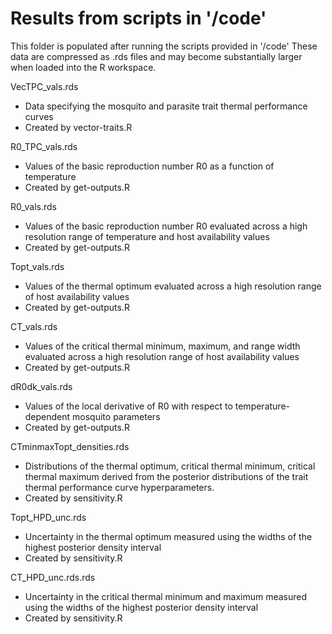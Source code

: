 # Results from scripts in '/code'
This folder is populated after running the scripts provided in '/code'
These data are compressed as .rds files and may become substantially larger when loaded into the R workspace.

VecTPC_vals.rds
  * Data specifying the mosquito and parasite trait thermal performance curves
  * Created by vector-traits.R

R0_TPC_vals.rds
  * Values of the basic reproduction number R0 as a function of temperature
  * Created by get-outputs.R

R0_vals.rds
  * Values of the basic reproduction number R0 evaluated across a high resolution range of temperature and host availability values
  * Created by get-outputs.R

Topt_vals.rds
  * Values of the thermal optimum evaluated across a high resolution range of host availability values
  * Created by get-outputs.R

CT_vals.rds
  * Values of the critical thermal minimum, maximum, and range width evaluated across a high resolution range of host availability values
  * Created by get-outputs.R

dR0dk_vals.rds
  * Values of the local derivative of R0 with respect to temperature-dependent mosquito parameters
  * Created by get-outputs.R

CTminmaxTopt_densities.rds
  * Distributions of the thermal optimum, critical thermal minimum, critical thermal maximum derived from the posterior distributions of the trait thermal performance curve hyperparameters.
  * Created by sensitivity.R

Topt_HPD_unc.rds
  * Uncertainty in the thermal optimum measured using the widths of the highest posterior density interval
  * Created by sensitivity.R

CT_HPD_unc.rds.rds
  * Uncertainty in the critical thermal minimum and maximum measured using the widths of the highest posterior density interval
  * Created by sensitivity.R
